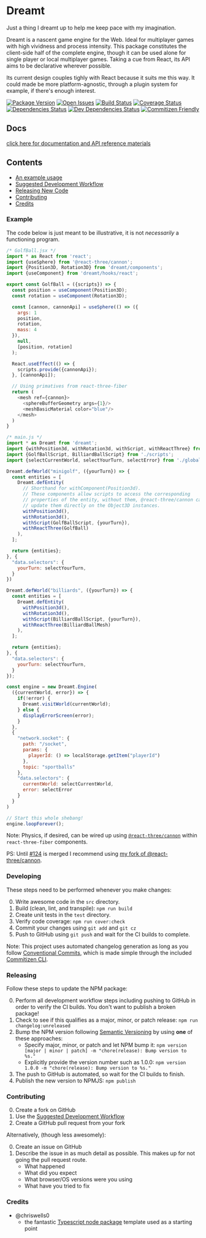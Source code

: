 # Dreamt

Just a thing I dreamt up to help me keep pace with my imagination.

Dreamt is a nascent game engine for the Web. Ideal for multiplayer games with high vividness and process intensity. This package constitutes the client-side half of the complete engine, though it can be used alone for single player or local multiplayer games. Taking a cue from React, its API aims to be declarative wherever possible.

Its current design couples tighly with React because it suits me this way. It could made be more platform-agnostic, through a plugin system for example, if there's enough interest.

[![Package Version][package-image]][package-url]
[![Open Issues][issues-image]][issues-url]
[![Build Status][build-image]][build-url]
[![Coverage Status][coverage-image]][coverage-url]
[![Dependencies Status][dependencies-image]][dependencies-url]
[![Dev Dependencies Status][dev-dependencies-image]][dev-dependencies-url]
[![Commitizen Friendly][commitizen-image]][commitizen-url]

## Docs

[click here for documentation and API reference materials](https://patreeceeo.github.io/dreamt.js/)

## Contents

- [An example usage](#example)
- [Suggested Development Workflow](#developing)
- [Releasing New Code](#releasing)
- [Contributing](#contributing)
- [Credits](#credits)

### Example

The code below is just meant to be illustrative, it is not _necessarily_ a functioning program.

```javascript
/* GolfBall.jsx */
import * as React from 'react';
import {useSphere} from '@react-three/cannon';
import {Position3D, Rotation3D} from 'dreamt/components';
import {useComponent} from 'dreamt/hooks/react';

export const GolfBall = ({scripts}) => {
  const position = useComponent(Position3D);
  const rotation = useComponent(Rotation3D);

  const [cannon, cannonApi] = useSphere(() => ({
    args: 1
    position,
    rotation,
    mass: 4
  }),
    null,
    [position, rotation]
  );

  React.useEffect(() => {
    scripts.provide({cannonApi});
  }, [cannonApi]);

  // Using primatives from react-three-fiber
  return (
    <mesh ref={cannon}>
      <sphereBufferGeometry args={1}/>
      <meshBasicMaterial color="blue"/>
    </mesh>
  )
}

/* main.js */
import * as Dreamt from 'dreamt';
import {withPosition3d, withRotation3d, withScript, withReactThree} from 'dreamt/components';
import {GolfBallScript, BilliardBallScript} from './scripts';
import {selectCurrentWorld, selectYourTurn, selectError} from './globalState';

Dreamt.defWorld("minigolf", ({yourTurn}) => {
  const entities = [
    Dreamt.defEntity(
      // Shorthand for withComponent(Position3d).
      // These components allow scripts to access the corresponding
      // properties of the entity, without them, @react-three/cannon can still
      // update them directly on the Object3D instances.
      withPosition3d(),
      withRotation3d(),
      withScript(GolfBallScript, {yourTurn}),
      withReactThree(GolfBall)
    ),
  ];

  return {entities};
}, {
  "data.selectors": {
    yourTurn: selectYourTurn,
  }
})

Dreamt.defWorld("billiards", ({yourTurn}) => {
  const entities = [
    Dreamt.defEntity(
      withPosition3d(),
      withRotation3d(),
      withScript(BilliardBallScript, {yourTurn}),
      withReactThree(BilliardBallMesh)
    ),
  ];

  return {entities};
}, {
  "data.selectors": {
    yourTurn: selectYourTurn,
  }
});

const engine = new Dreamt.Engine(
  ({currentWorld, error}) => {
    if(!error) {
      Dreamt.visitWorld(currentWorld);
    } else {
      displayErrorScreen(error);
    }
  },
  {
    "network.socket": {
      path: "/socket",
      params: {
        playerId: () => localStorage.getItem("playerId")
      },
      topic: "sportballs"
    },
    "data.selectors": {
      currentWorld: selectCurrentWorld,
      error: selectError
    }
  }
)

// Start this whole shebang!
engine.loopForever();
```

Note: Physics, if desired, can be wired up using [`@react-three/cannon`](https://github.com/pmndrs/use-cannon) within `react-three-fiber` components.

PS: Until [#124](https://github.com/pmndrs/use-cannon/pull/124) is merged I recommend using [my fork of @react-three/cannon](https://github.com/patreeceeo/use-cannon).

### Developing

These steps need to be performed whenever you make changes:

0. Write awesome code in the `src` directory.
1. Build (clean, lint, and transpile): `npm run build`
2. Create unit tests in the `test` directory.
3. Verify code coverage: `npm run cover:check`
4. Commit your changes using `git add` and `git cz`
5. Push to GitHub using `git push` and wait for the CI builds to complete.

Note: This project uses automated changelog generation as long as you follow [Conventional Commits](https://conventionalcommits.org), which is made simple through the included [Commitizen CLI](http://commitizen.github.io/cz-cli/).

### Releasing

Follow these steps to update the NPM package:

0. Perform all development workflow steps including pushing to GitHub in order to verify the CI builds. You don't want to publish a broken package!
1. Check to see if this qualifies as a major, minor, or patch release: `npm run changelog:unreleased`
2. Bump the NPM version following [Semantic Versioning](https://semver.org) by using **one** of these approaches:
   - Specify major, minor, or patch and let NPM bump it: `npm version [major | minor | patch] -m "chore(release): Bump version to %s."`
   - Explicitly provide the version number such as 1.0.0: `npm version 1.0.0 -m "chore(release): Bump version to %s."`
3. The push to GitHub is automated, so wait for the CI builds to finish.
4. Publish the new version to NPMJS: `npm publish`

### Contributing

0. Create a fork on GitHub
1. Use the [Suggested Development Workflow](#development)
2. Create a GitHub pull request from your fork

Alternatively, (though less awesomely):

0. Create an issue on GitHub
1. Describe the issue in as much detail as possible. This makes up for not going the pull request route.
   - What happened
   - What did you expect
   - What browser/OS versions were you using
   - What have you tried to fix

### Credits

- @chriswells0
  - the fantastic [Typescript node package](https://github.com/chriswells0/node-typescript-template) template used as a starting point

[project-url]: https://github.com/patreeceeo/dreamt.js
[package-image]: https://badge.fury.io/js/dreamt.svg
[package-url]: https://badge.fury.io/js/dreamt
[issues-image]: https://img.shields.io/github/issues/patreeceeo/dreamt.js.svg?style=popout
[issues-url]: https://github.com/patreeceeo/dreamt.js/issues
[build-image]: https://travis-ci.org/patreeceeo/dreamt.js.svg?branch=main
[build-url]: https://travis-ci.org/patreeceeo/dreamt.js
[coverage-image]: https://coveralls.io/repos/github/patreeceeo/dreamt.js/badge.svg?branch=main
[coverage-url]: https://coveralls.io/github/patreeceeo/dreamt.js?branch=main
[dependencies-image]: https://david-dm.org/patreeceeo/dreamt.js/status.svg
[dependencies-url]: https://david-dm.org/patreeceeo/dreamt.js
[dev-dependencies-image]: https://david-dm.org/patreeceeo/dreamt.js/dev-status.svg
[dev-dependencies-url]: https://david-dm.org/patreeceeo/dreamt.js?type=dev
[commitizen-image]: https://img.shields.io/badge/commitizen-friendly-brightgreen.svg
[commitizen-url]: http://commitizen.github.io/cz-cli
